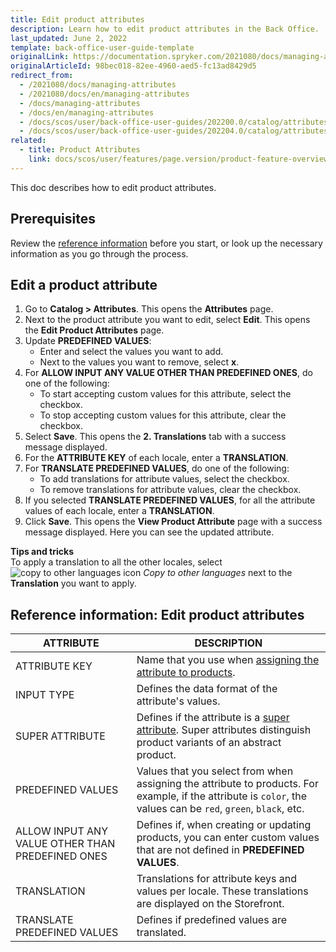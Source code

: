 ```yaml
---
title: Edit product attributes
description: Learn how to edit product attributes in the Back Office.
last_updated: June 2, 2022
template: back-office-user-guide-template
originalLink: https://documentation.spryker.com/2021080/docs/managing-attributes
originalArticleId: 98bec018-82ee-4960-aed5-fc13ad8429d5
redirect_from:
  - /2021080/docs/managing-attributes
  - /2021080/docs/en/managing-attributes
  - /docs/managing-attributes
  - /docs/en/managing-attributes
  - /docs/scos/user/back-office-user-guides/202200.0/catalog/attributes/managing-product-attributes.html
  - /docs/scos/user/back-office-user-guides/202204.0/catalog/attributes/managing-product-attributes.html  
related:
  - title: Product Attributes
    link: docs/scos/user/features/page.version/product-feature-overview/product-attributes-overview.html
---
```


This doc describes how to edit product attributes.

## Prerequisites

Review the [reference information](#reference-information-edit-product-attributes) before you start, or look up the necessary information as you go through the process.

## Edit a product attribute

1. Go to **Catalog&nbsp;<span aria-label="and then">></span> Attributes**.
    This opens the **Attributes** page.
2. Next to the product attribute you want to edit, select **Edit**.
This opens the **Edit Product Attributes** page.
3. Update **PREDEFINED VALUES**:
    * Enter and select the values you want to add.
    * Next to the values you want to remove, select **x**.
4. For **ALLOW INPUT ANY VALUE OTHER THAN PREDEFINED ONES**, do one of the following:
    * To start accepting custom values for this attribute, select the checkbox.
    * To stop accepting custom values for this attribute, clear the checkbox.    
5. Select **Save**.
    This opens the **2. Translations** tab with a success message displayed.
6. For the **ATTRIBUTE KEY** of each locale, enter a **TRANSLATION**.
7. For **TRANSLATE PREDEFINED VALUES**, do one of the following:
    * To add translations for attribute values, select the checkbox.
    * To remove translations for attribute values, clear the checkbox.
8. If you selected **TRANSLATE PREDEFINED VALUES**, for all the attribute values of each locale, enter a **TRANSLATION**.
9. Click **Save**.
    This opens the **View Product Attribute** page with a success message displayed. Here you can see the updated attribute.

**Tips and tricks**
<br>To apply a translation to all the other locales, select ![copy to other languages icon](https://spryker.s3.eu-central-1.amazonaws.com/docs/User+Guides/Back+Office+User+Guides/Catalog/Attributes/Creating+product+attributes/copy-to-other-languages-icon.png) *Copy to other languages* next to the **Translation** you want to apply.

## Reference information: Edit product attributes

| ATTRIBUTE |DESCRIPTION |
| --- | --- |
| ATTRIBUTE KEY | Name that you use when [assigning the attribute to products](/docs/scos/user/back-office-user-guides/{{page.version}}/catalog/products/manage-abstract-products/assign-product-attributes-to-abstract-products.html). |
| INPUT TYPE | Defines the data format of the attribute's values. |
| SUPER ATTRIBUTE | Defines if the attribute is a [super attribute](/docs/scos/user/features/{{page.version}}/product-feature-overview/product-attributes-overview.html#super-attributes). Super attributes distinguish product variants of an abstract product.  |
| PREDEFINED VALUES | Values that you select from when assigning the attribute to products. For example, if the attribute is `color`, the values can be `red`, `green`, `black`, etc. |
| ALLOW INPUT ANY VALUE OTHER THAN PREDEFINED ONES | Defines if, when creating or updating products, you can enter custom values that are not defined in **PREDEFINED VALUES**. |
| TRANSLATION | Translations for attribute keys and values per locale. These translations are displayed on the Storefront.  |
| TRANSLATE PREDEFINED VALUES | Defines if predefined values are translated. |
